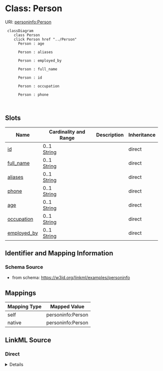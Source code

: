 

# Class: Person



URI: [personinfo:Person](https://w3id.org/linkml/examples/personinfoPerson)






```mermaid
 classDiagram
    class Person
    click Person href "../Person"
      Person : age
        
      Person : aliases
        
      Person : employed_by
        
      Person : full_name
        
      Person : id
        
      Person : occupation
        
      Person : phone
        
      
```




<!-- no inheritance hierarchy -->


## Slots

| Name | Cardinality and Range | Description | Inheritance |
| ---  | --- | --- | --- |
| [id](id.md) | 0..1 <br/> [String](String.md) |  | direct |
| [full_name](full_name.md) | 0..1 <br/> [String](String.md) |  | direct |
| [aliases](aliases.md) | 0..1 <br/> [String](String.md) |  | direct |
| [phone](phone.md) | 0..1 <br/> [String](String.md) |  | direct |
| [age](age.md) | 0..1 <br/> [String](String.md) |  | direct |
| [occupation](occupation.md) | 0..1 <br/> [String](String.md) |  | direct |
| [employed_by](employed_by.md) | 0..1 <br/> [String](String.md) |  | direct |









## Identifier and Mapping Information







### Schema Source


* from schema: https://w3id.org/linkml/examples/personinfo




## Mappings

| Mapping Type | Mapped Value |
| ---  | ---  |
| self | personinfo:Person |
| native | personinfo:Person |







## LinkML Source

<!-- TODO: investigate https://stackoverflow.com/questions/37606292/how-to-create-tabbed-code-blocks-in-mkdocs-or-sphinx -->

### Direct

<details>
```yaml
name: Person
from_schema: https://w3id.org/linkml/examples/personinfo
attributes:
  id:
    name: id
    from_schema: https://w3id.org/linkml/examples/personinfo
    rank: 1000
    domain_of:
    - Person
  full_name:
    name: full_name
    from_schema: https://w3id.org/linkml/examples/personinfo
    rank: 1000
    domain_of:
    - Person
  aliases:
    name: aliases
    from_schema: https://w3id.org/linkml/examples/personinfo
    rank: 1000
    domain_of:
    - Person
  phone:
    name: phone
    from_schema: https://w3id.org/linkml/examples/personinfo
    rank: 1000
    domain_of:
    - Person
  age:
    name: age
    from_schema: https://w3id.org/linkml/examples/personinfo
    rank: 1000
    domain_of:
    - Person
  occupation:
    name: occupation
    from_schema: https://w3id.org/linkml/examples/personinfo
    rank: 1000
    domain_of:
    - Person
  employed_by:
    name: employed_by
    from_schema: https://w3id.org/linkml/examples/personinfo
    rank: 1000
    domain_of:
    - Person

```
</details>

### Induced

<details>
```yaml
name: Person
from_schema: https://w3id.org/linkml/examples/personinfo
attributes:
  id:
    name: id
    from_schema: https://w3id.org/linkml/examples/personinfo
    rank: 1000
    alias: id
    owner: Person
    domain_of:
    - Person
    range: string
  full_name:
    name: full_name
    from_schema: https://w3id.org/linkml/examples/personinfo
    rank: 1000
    alias: full_name
    owner: Person
    domain_of:
    - Person
    range: string
  aliases:
    name: aliases
    from_schema: https://w3id.org/linkml/examples/personinfo
    rank: 1000
    alias: aliases
    owner: Person
    domain_of:
    - Person
    range: string
  phone:
    name: phone
    from_schema: https://w3id.org/linkml/examples/personinfo
    rank: 1000
    alias: phone
    owner: Person
    domain_of:
    - Person
    range: string
  age:
    name: age
    from_schema: https://w3id.org/linkml/examples/personinfo
    rank: 1000
    alias: age
    owner: Person
    domain_of:
    - Person
    range: string
  occupation:
    name: occupation
    from_schema: https://w3id.org/linkml/examples/personinfo
    rank: 1000
    alias: occupation
    owner: Person
    domain_of:
    - Person
    range: string
  employed_by:
    name: employed_by
    from_schema: https://w3id.org/linkml/examples/personinfo
    rank: 1000
    alias: employed_by
    owner: Person
    domain_of:
    - Person
    range: string

```
</details>